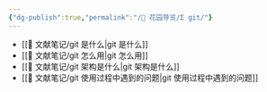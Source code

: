 ```yaml
---
{"dg-publish":true,"permalink":"/🌱 花园导览/Σ git/"}
---
```



- [[🌿 文献笔记/git 是什么\|git 是什么]]
- [[🌿 文献笔记/git 怎么用\|git 怎么用]]
- [[🌿 文献笔记/git 架构是什么\|git 架构是什么]]
- [[🌿 文献笔记/git 使用过程中遇到的问题\|git 使用过程中遇到的问题]]
